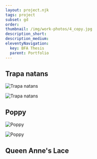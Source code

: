 ```yaml
---
layout: project.njk
tags: project
subset: gd
order:
thumbnail: /img/work-photos/4_copy.jpg
description_short:
description_medium: 
eleventyNavigation:
  key: BFA Thesis
  parent: Portfolio
---
```


## Trapa natans



![Trapa natans](/img/work-photos/1_copy.jpg)

![Trapa natans](/img/work-photos/2_copy.jpg)

## Poppy

![Poppy](/img/work-photos/3_copy.jpg)

![Poppy](/img/work-photos/4_copy.jpg)

## Queen Anne's Lace
